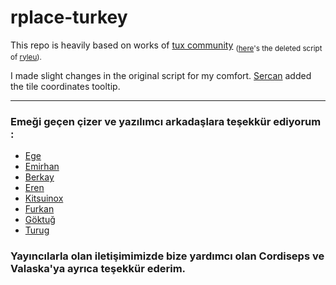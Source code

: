 # rplace-turkey

This repo is heavily based on works of [tux community](https://www.reddit.com/r/placetux/) <sub>([here](https://gist.github.com/humanova/3979a4068340444ac76503a56211856a)'s the deleted script of [ryleu](https://github.com/ryleu)). </sub> 

I made slight changes in the original script for my comfort. 
[Sercan](https://github.com/srcnalt) added the tile coordinates tooltip.

---
### Emeği geçen çizer ve yazılımcı arkadaşlara teşekkür ediyorum : 

- [Ege](https://www.reddit.com/user/egeesin)
- [Emirhan](https://www.reddit.com/user/emrhnugrl)
- [Berkay](https://github.com/moon-chain)
- [Eren](https://www.reddit.com/u/eren_yordem)
- [Kitsuinox](https://www.reddit.com/user/Kitsuinox)
- [Furkan](https://github.com/yakuthun)
- [Göktuğ](https://www.reddit.com/user/goktug_exe)
- [Turug](https://github.com/tyrone718)

### Yayıncılarla olan iletişimimizde bize yardımcı olan Cordiseps ve Valaska'ya ayrıca teşekkür ederim. 
